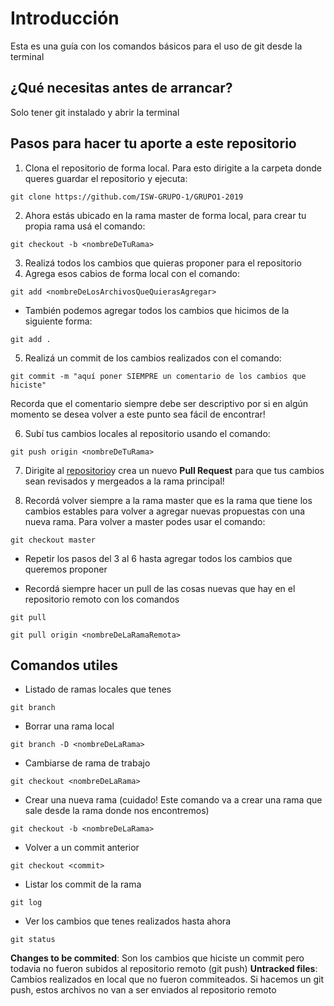 # Introducción

Esta es una guía con los comandos básicos para el uso de git desde la terminal 

## ¿Qué necesitas antes de arrancar? 

Solo tener git instalado y abrir la terminal 

## Pasos para hacer tu aporte a este repositorio

1) Clona el repositorio de forma local. 
Para esto dirigite a la carpeta donde queres guardar el repositorio y ejecuta: 
```
git clone https://github.com/ISW-GRUPO-1/GRUPO1-2019
```
2) Ahora estás ubicado en la rama master de forma local, para crear tu propia rama usá el comando:
```
git checkout -b <nombreDeTuRama>
```
3) Realizá todos los cambios que quieras proponer para el repositorio
4) Agrega esos cabios de forma local con el comando:
```
git add <nombreDeLosArchivosQueQuierasAgregar>
```
* También podemos agregar todos los cambios que hicimos de la siguiente forma: 
```
git add .
```
5) Realizá un commit de los cambios realizados con el comando:
```
git commit -m "aquí poner SIEMPRE un comentario de los cambios que hiciste"
```
Recorda que el comentario siempre debe ser descriptivo por si en algún momento se desea volver a este punto sea fácil de encontrar! 

6) Subí tus cambios locales al repositorio usando el comando:
``` 
git push origin <nombreDeTuRama>
```
7) Dirigite al [repositorio](https://github.com/ISW-GRUPO-1/GRUPO1-2019/branches)y crea un nuevo __Pull Request__ para que tus cambios sean revisados y mergeados a la rama principal! 

8) Recordá volver siempre a la rama master que es la rama que tiene los cambios estables para volver a agregar nuevas propuestas con una nueva rama. Para volver a master podes usar el comando:
``` 
git checkout master
```

* Repetir los pasos del 3 al 6 hasta agregar todos los cambios que queremos proponer 

* Recordá siempre hacer un pull de las cosas nuevas que hay en el repositorio remoto con los comandos
``` 
git pull

git pull origin <nombreDeLaRamaRemota>
```

## Comandos utiles

* Listado de ramas locales que tenes
``` 
git branch
```
* Borrar una rama local
``` 
git branch -D <nombreDeLaRama>
```
* Cambiarse de rama de trabajo
``` 
git checkout <nombreDeLaRama>
```
* Crear una nueva rama (cuidado! Este comando va a crear una rama que sale desde la rama donde nos encontremos)
``` 
git checkout -b <nombreDeLaRama>
```
* Volver a un commit anterior
``` 
git checkout <commit>
```

* Listar los commit de la rama
``` 
git log
```
* Ver los cambios que tenes realizados hasta ahora
``` 
git status
```
__Changes to be commited__: Son los cambios que hiciste un commit pero todavia no fueron subidos al repositorio remoto (git push)
__Untracked files__: Cambios realizados en local que no fueron commiteados. Si hacemos un git push, estos archivos no van a ser enviados al repositorio remoto
